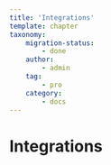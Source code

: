 ```yaml
---
title: 'Integrations'
template: chapter
taxonomy:
    migration-status:
        - done
    author:
        - admin
    tag:
        - pro
    category:
        - docs
---
```


# Integrations

